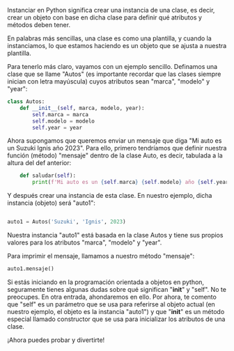Instanciar en Python significa crear una instancia de una clase, es decir, crear un objeto con base en dicha clase para definir qué atributos y métodos deben tener. 

En palabras más sencillas, una clase es como una plantilla, y cuando la instanciamos, lo que estamos haciendo es un objeto que se ajusta a nuestra plantilla.

Para tenerlo más claro, vayamos con un ejemplo sencillo. Definamos una clase que se llame "Autos" (es importante recordar que las clases siempre inician con letra mayúscula) cuyos atributos sean "marca", "modelo" y "year":

```python
class Autos:
    def __init__(self, marca, modelo, year):
        self.marca = marca
        self.modelo = modelo
        self.year = year
```

Ahora supongamos que queremos enviar un mensaje que diga "Mi auto es un Suzuki Ignis año 2023". Para ello, primero tendríamos que definir nuestra función (método) "mensaje" dentro de la clase Auto, es decir, tabulada a la altura del def anterior:

```python
    def saludar(self):
        print(f'Mi auto es un {self.marca} {self.modelo} año {self.year}')
```

Y después crear una instancia de esta clase. En nuestro ejemplo, dicha instancia (objeto) será "auto1":

```python

auto1 = Autos('Suzuki', 'Ignis', 2023)
```

Nuestra instancia "auto1" está basada en la clase Autos y tiene sus propios valores para los atributos "marca", "modelo" y "year". 

Para imprimir el mensaje, llamamos a nuestro método "mensaje":

```python
auto1.mensaje()
```

Si estás iniciando en la programación orientada a objetos en python, seguramente tienes algunas dudas sobre qué significan "__init__" y "self". No te preocupes. En otra entrada, ahondaremos en ello. Por ahora, te comento que "self" es un parámetro que se usa para referirse al objeto actual (en nuestro ejemplo, el objeto es la instancia "auto1") y que "__init__" es un método especial llamado constructor que se usa para inicializar los atributos de una clase. 

¡Ahora puedes probar y divertirte! 

